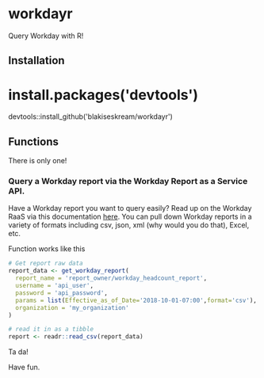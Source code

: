 # workdayr

Query Workday with R!

## Installation
  
  # install.packages('devtools')
  devtools::install_github('blakiseskream/workdayr')

## Functions

There is only one!

### Query a Workday report via the Workday Report as a Service API.

Have a Workday report you want to query easily? Read up on the Workday RaaS via this documentation [here](https://docs.workato.com/connectors/workday/workday_raas.html). You can pull down Workday reports in a variety of formats including csv, json, xml (why would you do that), Excel, etc.

Function works like this
 
```r
# Get report raw data
report_data <- get_workday_report(
  report_name = 'report_owner/workday_headcount_report', 
  username = 'api_user', 
  password = 'api_password', 
  params = list(Effective_as_of_Date='2018-10-01-07:00',format='csv'), 
  organization = 'my_organization'
)

# read it in as a tibble
report <- readr::read_csv(report_data)
```

Ta da!

Have fun.
